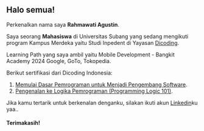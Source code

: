 ## Halo semua! 

Perkenalkan nama saya **Rahmawati Agustin**.<br>

Saya seorang **Mahasiswa** di Universitas Subang yang sedang mengikuti program Kampus Merdeka yaitu Studi Inpedent di Yayasan [Dicoding](https://www.dicoding.com/).<br>

Learning Path yang saya ambil yaitu Mobile Development - Bangkit Academy 2024 Google, GoTo, Tokopedia.<br>

Berikut sertifikasi dari Dicoding Indonesia:<br>
1. [Memulai Dasar Pemrograman untuk Menjadi Pengembang Software](https://www.dicoding.com/certificates/2VX3RD4JQZYQ).<br>
2. [Pengenalan ke Logika Pemrograman (Programming Logic 101)](https://www.dicoding.com/certificates/1RXYL82O3PVM).<br>

Jika kamu tertarik untuk berkenalan denganku, silakan ikuti akun [Linkedin](https://www.linkedin.com/in/rahmawati-agustin-b877a525b/)ku yaa..  
#### Terimakasih!
